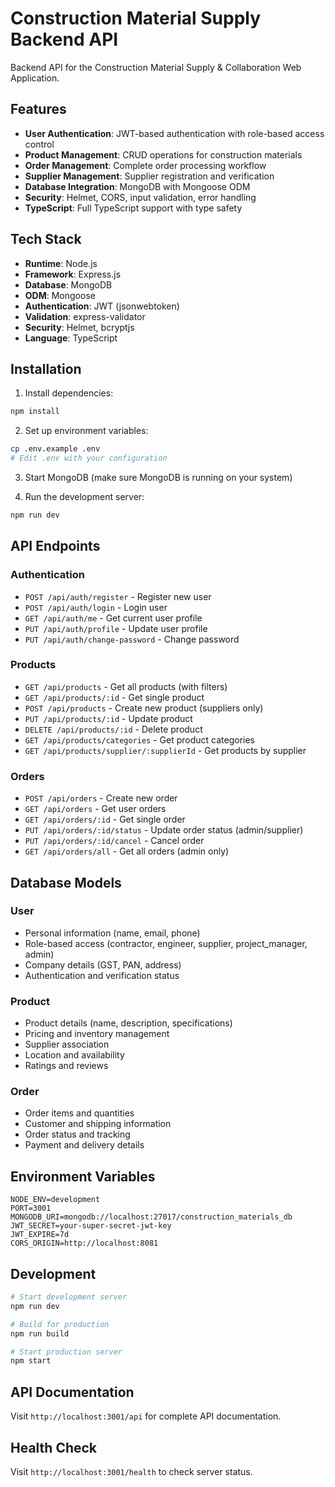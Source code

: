 # Construction Material Supply Backend API

Backend API for the Construction Material Supply & Collaboration Web Application.

## Features

- **User Authentication**: JWT-based authentication with role-based access control
- **Product Management**: CRUD operations for construction materials
- **Order Management**: Complete order processing workflow
- **Supplier Management**: Supplier registration and verification
- **Database Integration**: MongoDB with Mongoose ODM
- **Security**: Helmet, CORS, input validation, error handling
- **TypeScript**: Full TypeScript support with type safety

## Tech Stack

- **Runtime**: Node.js
- **Framework**: Express.js
- **Database**: MongoDB
- **ODM**: Mongoose
- **Authentication**: JWT (jsonwebtoken)
- **Validation**: express-validator
- **Security**: Helmet, bcryptjs
- **Language**: TypeScript

## Installation

1. Install dependencies:
```bash
npm install
```

2. Set up environment variables:
```bash
cp .env.example .env
# Edit .env with your configuration
```

3. Start MongoDB (make sure MongoDB is running on your system)

4. Run the development server:
```bash
npm run dev
```

## API Endpoints

### Authentication
- `POST /api/auth/register` - Register new user
- `POST /api/auth/login` - Login user
- `GET /api/auth/me` - Get current user profile
- `PUT /api/auth/profile` - Update user profile
- `PUT /api/auth/change-password` - Change password

### Products
- `GET /api/products` - Get all products (with filters)
- `GET /api/products/:id` - Get single product
- `POST /api/products` - Create new product (suppliers only)
- `PUT /api/products/:id` - Update product
- `DELETE /api/products/:id` - Delete product
- `GET /api/products/categories` - Get product categories
- `GET /api/products/supplier/:supplierId` - Get products by supplier

### Orders
- `POST /api/orders` - Create new order
- `GET /api/orders` - Get user orders
- `GET /api/orders/:id` - Get single order
- `PUT /api/orders/:id/status` - Update order status (admin/supplier)
- `PUT /api/orders/:id/cancel` - Cancel order
- `GET /api/orders/all` - Get all orders (admin only)

## Database Models

### User
- Personal information (name, email, phone)
- Role-based access (contractor, engineer, supplier, project_manager, admin)
- Company details (GST, PAN, address)
- Authentication and verification status

### Product
- Product details (name, description, specifications)
- Pricing and inventory management
- Supplier association
- Location and availability
- Ratings and reviews

### Order
- Order items and quantities
- Customer and shipping information
- Order status and tracking
- Payment and delivery details

## Environment Variables

```env
NODE_ENV=development
PORT=3001
MONGODB_URI=mongodb://localhost:27017/construction_materials_db
JWT_SECRET=your-super-secret-jwt-key
JWT_EXPIRE=7d
CORS_ORIGIN=http://localhost:8081
```

## Development

```bash
# Start development server
npm run dev

# Build for production
npm run build

# Start production server
npm start
```

## API Documentation

Visit `http://localhost:3001/api` for complete API documentation.

## Health Check

Visit `http://localhost:3001/health` to check server status.

